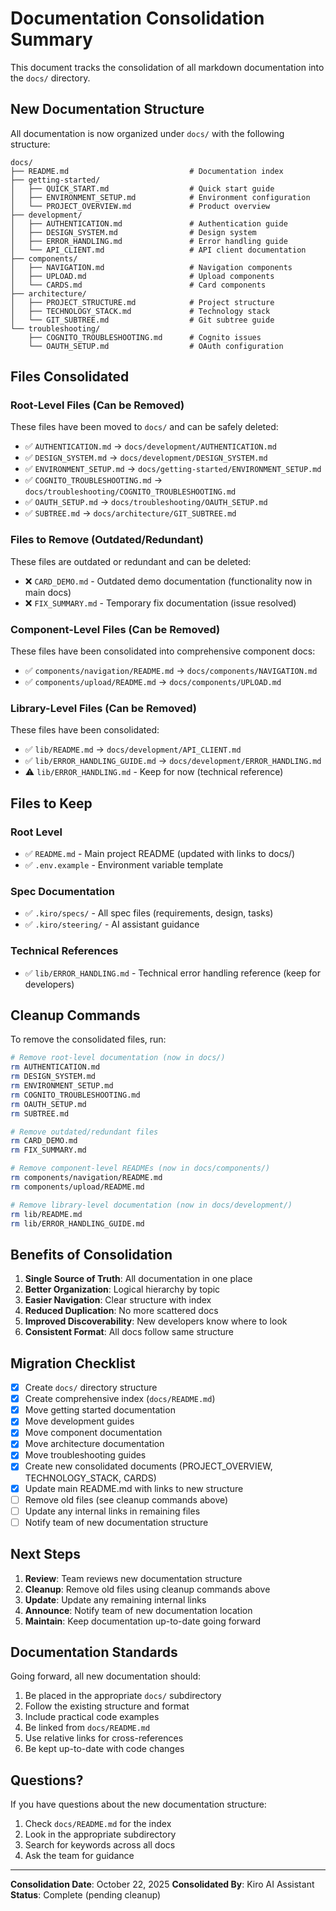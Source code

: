 # Documentation Consolidation Summary

This document tracks the consolidation of all markdown documentation into the `docs/` directory.

## New Documentation Structure

All documentation is now organized under `docs/` with the following structure:

```
docs/
├── README.md                           # Documentation index
├── getting-started/
│   ├── QUICK_START.md                  # Quick start guide
│   ├── ENVIRONMENT_SETUP.md            # Environment configuration
│   └── PROJECT_OVERVIEW.md             # Product overview
├── development/
│   ├── AUTHENTICATION.md               # Authentication guide
│   ├── DESIGN_SYSTEM.md                # Design system
│   ├── ERROR_HANDLING.md               # Error handling guide
│   └── API_CLIENT.md                   # API client documentation
├── components/
│   ├── NAVIGATION.md                   # Navigation components
│   ├── UPLOAD.md                       # Upload components
│   └── CARDS.md                        # Card components
├── architecture/
│   ├── PROJECT_STRUCTURE.md            # Project structure
│   ├── TECHNOLOGY_STACK.md             # Technology stack
│   └── GIT_SUBTREE.md                  # Git subtree guide
└── troubleshooting/
    ├── COGNITO_TROUBLESHOOTING.md      # Cognito issues
    └── OAUTH_SETUP.md                  # OAuth configuration
```

## Files Consolidated

### Root-Level Files (Can be Removed)

These files have been moved to `docs/` and can be safely deleted:

- ✅ `AUTHENTICATION.md` → `docs/development/AUTHENTICATION.md`
- ✅ `DESIGN_SYSTEM.md` → `docs/development/DESIGN_SYSTEM.md`
- ✅ `ENVIRONMENT_SETUP.md` → `docs/getting-started/ENVIRONMENT_SETUP.md`
- ✅ `COGNITO_TROUBLESHOOTING.md` → `docs/troubleshooting/COGNITO_TROUBLESHOOTING.md`
- ✅ `OAUTH_SETUP.md` → `docs/troubleshooting/OAUTH_SETUP.md`
- ✅ `SUBTREE.md` → `docs/architecture/GIT_SUBTREE.md`

### Files to Remove (Outdated/Redundant)

These files are outdated or redundant and can be deleted:

- ❌ `CARD_DEMO.md` - Outdated demo documentation (functionality now in main docs)
- ❌ `FIX_SUMMARY.md` - Temporary fix documentation (issue resolved)

### Component-Level Files (Can be Removed)

These files have been consolidated into comprehensive component docs:

- ✅ `components/navigation/README.md` → `docs/components/NAVIGATION.md`
- ✅ `components/upload/README.md` → `docs/components/UPLOAD.md`

### Library-Level Files (Can be Removed)

These files have been consolidated:

- ✅ `lib/README.md` → `docs/development/API_CLIENT.md`
- ✅ `lib/ERROR_HANDLING_GUIDE.md` → `docs/development/ERROR_HANDLING.md`
- ⚠️ `lib/ERROR_HANDLING.md` - Keep for now (technical reference)

## Files to Keep

### Root Level

- ✅ `README.md` - Main project README (updated with links to docs/)
- ✅ `.env.example` - Environment variable template

### Spec Documentation

- ✅ `.kiro/specs/` - All spec files (requirements, design, tasks)
- ✅ `.kiro/steering/` - AI assistant guidance

### Technical References

- ✅ `lib/ERROR_HANDLING.md` - Technical error handling reference (keep for developers)

## Cleanup Commands

To remove the consolidated files, run:

```bash
# Remove root-level documentation (now in docs/)
rm AUTHENTICATION.md
rm DESIGN_SYSTEM.md
rm ENVIRONMENT_SETUP.md
rm COGNITO_TROUBLESHOOTING.md
rm OAUTH_SETUP.md
rm SUBTREE.md

# Remove outdated/redundant files
rm CARD_DEMO.md
rm FIX_SUMMARY.md

# Remove component-level READMEs (now in docs/components/)
rm components/navigation/README.md
rm components/upload/README.md

# Remove library-level documentation (now in docs/development/)
rm lib/README.md
rm lib/ERROR_HANDLING_GUIDE.md
```

## Benefits of Consolidation

1. **Single Source of Truth**: All documentation in one place
2. **Better Organization**: Logical hierarchy by topic
3. **Easier Navigation**: Clear structure with index
4. **Reduced Duplication**: No more scattered docs
5. **Improved Discoverability**: New developers know where to look
6. **Consistent Format**: All docs follow same structure

## Migration Checklist

- [x] Create `docs/` directory structure
- [x] Create comprehensive index (`docs/README.md`)
- [x] Move getting started documentation
- [x] Move development guides
- [x] Move component documentation
- [x] Move architecture documentation
- [x] Move troubleshooting guides
- [x] Create new consolidated documents (PROJECT_OVERVIEW, TECHNOLOGY_STACK, CARDS)
- [x] Update main README.md with links to new structure
- [ ] Remove old files (see cleanup commands above)
- [ ] Update any internal links in remaining files
- [ ] Notify team of new documentation structure

## Next Steps

1. **Review**: Team reviews new documentation structure
2. **Cleanup**: Remove old files using cleanup commands above
3. **Update**: Update any remaining internal links
4. **Announce**: Notify team of new documentation location
5. **Maintain**: Keep documentation up-to-date going forward

## Documentation Standards

Going forward, all new documentation should:

1. Be placed in the appropriate `docs/` subdirectory
2. Follow the existing structure and format
3. Include practical code examples
4. Be linked from `docs/README.md`
5. Use relative links for cross-references
6. Be kept up-to-date with code changes

## Questions?

If you have questions about the new documentation structure:

1. Check `docs/README.md` for the index
2. Look in the appropriate subdirectory
3. Search for keywords across all docs
4. Ask the team for guidance

---

**Consolidation Date**: October 22, 2025
**Consolidated By**: Kiro AI Assistant
**Status**: Complete (pending cleanup)
